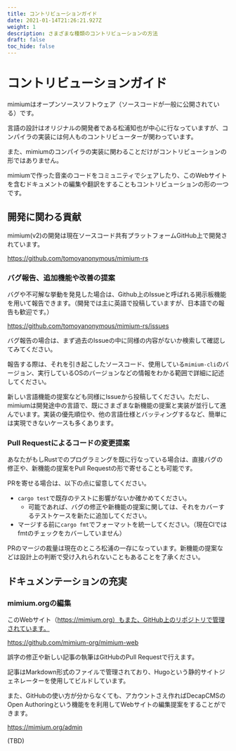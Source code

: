 ```yaml
---
title: コントリビューションガイド
date: 2021-01-14T21:26:21.927Z
weight: 1
description: さまざまな種類のコントリビューションの方法
draft: false
toc_hide: false
---
```


# コントリビューションガイド

mimiumはオープンソースソフトウェア（ソースコードが一般に公開されている）です。

言語の設計はオリジナルの開発者である松浦知也が中心に行なっていますが、コンパイラの実装には何人ものコントリビューターが関わっています。

また、mimiumのコンパイラの実装に関わることだけがコントリビューションの形ではありません。

mimiumで作った音楽のコードをコミュニティでシェアしたり、このWebサイトを含むドキュメントの編集や翻訳をすることもコントリビューションの形の一つです。

## 開発に関わる貢献

mimium(v2)の開発は現在ソースコード共有プラットフォームGitHub上で開発されています。

https://github.com/tomoyanonymous/mimium-rs

### バグ報告、追加機能や改善の提案

バグや不可解な挙動を発見した場合は、Github上のIssueと呼ばれる掲示板機能を用いて報告できます。（開発では主に英語で投稿していますが、日本語での報告も歓迎です。）

https://github.com/tomoyanonymous/mimium-rs/issues

バグ報告の場合は、まず過去のIssueの中に同様の内容がないか検索して確認してみてください。

報告する際は、それを引き起こしたソースコード、使用している`mimium-cli`のバージョン、実行しているOSのバージョンなどの情報をわかる範囲で詳細に記述してください。

新しい言語機能の提案なども同様にIssueから投稿してください。ただし、mimiumは開発途中の言語で、既にさまざまな新機能の提案と実装が並行して進んでいます。実装の優先順位や、他の言語仕様とバッティングするなど、簡単には実現できないケースも多くあります。

### Pull Requestによるコードの変更提案

あなたがもしRustでのプログラミングを既に行なっている場合は、直接バグの修正や、新機能の提案をPull Requestの形で寄せることも可能です。

PRを寄せる場合は、以下の点に留意してください。

- `cargo test`で既存のテストに影響がないか確かめてください。
    - 可能であれば、バグの修正や新機能の提案に関しては、それをカバーするテストケースを新たに追加してください。
- マージする前に`cargo fmt`でフォーマットを統一してください。（現在CIではfmtのチェックをカバーしていません）

PRのマージの裁量は現在のところ松浦の一存になっています。新機能の提案などは設計上の判断で受け入れられないこともあることを了承ください。

## ドキュメンテーションの充実

### mimium.orgの編集

このWebサイト（https://mimium.org）もまた、GitHub上のリポジトリで管理されています。

https://github.com/mimium-org/mimium-web

誤字の修正や新しい記事の執筆はGitHubのPull Requestで行えます。

記事はMarkdown形式のファイルで管理されており、Hugoという静的サイトジェネレーターを使用してビルドしています。

また、GitHubの使い方が分からなくても、アカウントさえ作ればDecapCMSのOpen Authoringという機能をを利用してWebサイトの編集提案をすることができます。

https://mimium.org/admin

(TBD)